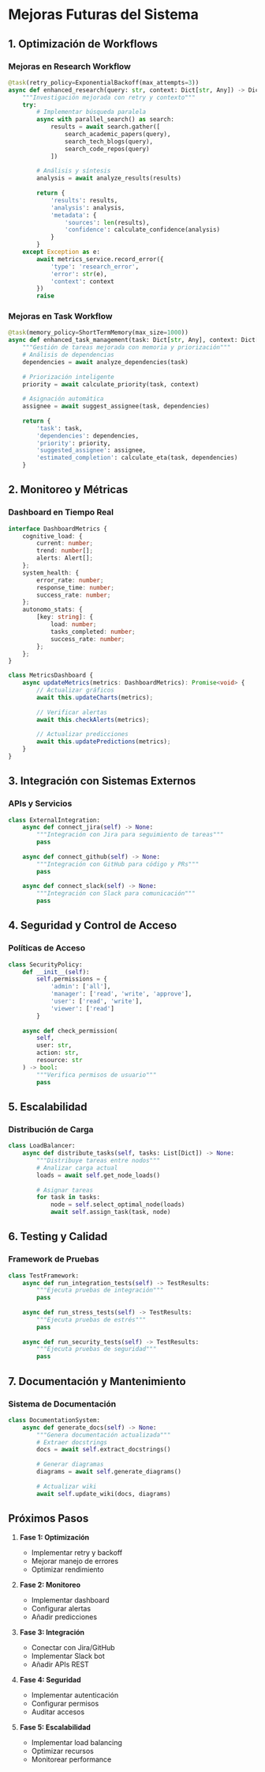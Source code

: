 # Mejoras Futuras del Sistema

## 1. Optimización de Workflows

### Mejoras en Research Workflow
```python
@task(retry_policy=ExponentialBackoff(max_attempts=3))
async def enhanced_research(query: str, context: Dict[str, Any]) -> Dict[str, Any]:
    """Investigación mejorada con retry y contexto"""
    try:
        # Implementar búsqueda paralela
        async with parallel_search() as search:
            results = await search.gather([
                search_academic_papers(query),
                search_tech_blogs(query),
                search_code_repos(query)
            ])
        
        # Análisis y síntesis
        analysis = await analyze_results(results)
        
        return {
            'results': results,
            'analysis': analysis,
            'metadata': {
                'sources': len(results),
                'confidence': calculate_confidence(analysis)
            }
        }
    except Exception as e:
        await metrics_service.record_error({
            'type': 'research_error',
            'error': str(e),
            'context': context
        })
        raise
```

### Mejoras en Task Workflow
```python
@task(memory_policy=ShortTermMemory(max_size=1000))
async def enhanced_task_management(task: Dict[str, Any], context: Dict[str, Any]) -> Dict[str, Any]:
    """Gestión de tareas mejorada con memoria y priorización"""
    # Análisis de dependencias
    dependencies = await analyze_dependencies(task)
    
    # Priorización inteligente
    priority = await calculate_priority(task, context)
    
    # Asignación automática
    assignee = await suggest_assignee(task, dependencies)
    
    return {
        'task': task,
        'dependencies': dependencies,
        'priority': priority,
        'suggested_assignee': assignee,
        'estimated_completion': calculate_eta(task, dependencies)
    }
```

## 2. Monitoreo y Métricas

### Dashboard en Tiempo Real
```typescript
interface DashboardMetrics {
    cognitive_load: {
        current: number;
        trend: number[];
        alerts: Alert[];
    };
    system_health: {
        error_rate: number;
        response_time: number;
        success_rate: number;
    };
    autonomo_stats: {
        [key: string]: {
            load: number;
            tasks_completed: number;
            success_rate: number;
        };
    };
}

class MetricsDashboard {
    async updateMetrics(metrics: DashboardMetrics): Promise<void> {
        // Actualizar gráficos
        await this.updateCharts(metrics);
        
        // Verificar alertas
        await this.checkAlerts(metrics);
        
        // Actualizar predicciones
        await this.updatePredictions(metrics);
    }
}
```

## 3. Integración con Sistemas Externos

### APIs y Servicios
```python
class ExternalIntegration:
    async def connect_jira(self) -> None:
        """Integración con Jira para seguimiento de tareas"""
        pass
    
    async def connect_github(self) -> None:
        """Integración con GitHub para código y PRs"""
        pass
    
    async def connect_slack(self) -> None:
        """Integración con Slack para comunicación"""
        pass
```

## 4. Seguridad y Control de Acceso

### Políticas de Acceso
```python
class SecurityPolicy:
    def __init__(self):
        self.permissions = {
            'admin': ['all'],
            'manager': ['read', 'write', 'approve'],
            'user': ['read', 'write'],
            'viewer': ['read']
        }
    
    async def check_permission(
        self, 
        user: str, 
        action: str, 
        resource: str
    ) -> bool:
        """Verifica permisos de usuario"""
        pass
```

## 5. Escalabilidad

### Distribución de Carga
```python
class LoadBalancer:
    async def distribute_tasks(self, tasks: List[Dict]) -> None:
        """Distribuye tareas entre nodos"""
        # Analizar carga actual
        loads = await self.get_node_loads()
        
        # Asignar tareas
        for task in tasks:
            node = self.select_optimal_node(loads)
            await self.assign_task(task, node)
```

## 6. Testing y Calidad

### Framework de Pruebas
```python
class TestFramework:
    async def run_integration_tests(self) -> TestResults:
        """Ejecuta pruebas de integración"""
        pass
    
    async def run_stress_tests(self) -> TestResults:
        """Ejecuta pruebas de estrés"""
        pass
    
    async def run_security_tests(self) -> TestResults:
        """Ejecuta pruebas de seguridad"""
        pass
```

## 7. Documentación y Mantenimiento

### Sistema de Documentación
```python
class DocumentationSystem:
    async def generate_docs(self) -> None:
        """Genera documentación actualizada"""
        # Extraer docstrings
        docs = await self.extract_docstrings()
        
        # Generar diagramas
        diagrams = await self.generate_diagrams()
        
        # Actualizar wiki
        await self.update_wiki(docs, diagrams)
```

## Próximos Pasos

1. **Fase 1: Optimización**
   - Implementar retry y backoff
   - Mejorar manejo de errores
   - Optimizar rendimiento

2. **Fase 2: Monitoreo**
   - Implementar dashboard
   - Configurar alertas
   - Añadir predicciones

3. **Fase 3: Integración**
   - Conectar con Jira/GitHub
   - Implementar Slack bot
   - Añadir APIs REST

4. **Fase 4: Seguridad**
   - Implementar autenticación
   - Configurar permisos
   - Auditar accesos

5. **Fase 5: Escalabilidad**
   - Implementar load balancing
   - Optimizar recursos
   - Monitorear performance
